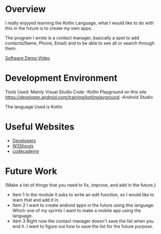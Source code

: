 # Overview

I really enjoyed learning the Kotlin Language, what I would like to do with this in the future is to create my own apps.

The program I wrote is a contact manager, basically a spot to add contacts(Name, Phone, Email) and to be able to see all or search through them.

[Software Demo Video](https://youtu.be/lvzS42foOKc)

# Development Environment

Tools Used:
Mainly Visual Studio Code
-Kotlin Playground on this site https://developer.android.com/training/kotlinplayground 
-Android Studio

The language Used is Kotlin

# Useful Websites


- [Developers]((https://developer.android.com/))
- [W3Shools]((https://www.w3schools.com/kotlin/index.php))
- [codecademy](https://www.codecademy.com/catalog/language/kotlin)

# Future Work

{Make a list of things that you need to fix, improve, and add in the future.}

- Item 1 In the module it asks to write an edit function, so I would like to learn that and add it in.
- Item 2 I want to create android apps in the future using this language. Which one of my sprints I want to make a mobile app using the language.
- Item 3 Right now the contact manager doesn't save the list when you end it. I want to figure out how to save the list for the future purpose.
